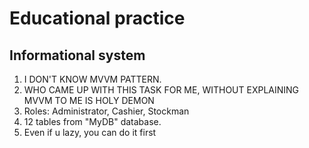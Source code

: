 # Educational practice
## Informational system
1. I DON'T KNOW MVVM PATTERN. 
2. WHO CAME UP WITH THIS TASK FOR ME, WITHOUT EXPLAINING MVVM TO ME IS HOLY DEMON
3. Roles: Administrator, Cashier, Stockman
4. 12 tables from "MyDB" database.
5. Even if u lazy, you can do it first
